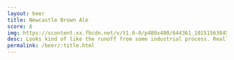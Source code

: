 ```yaml
---
layout: beer
title: Newcastle Brown Ale
score: 6
img: https://scontent.xx.fbcdn.net/v/t1.0-0/p480x480/644361_10151563845228745_821469901_n.jpg?oh=ce9147066a63ec9a96138d241b41beff&oe=586F6FB6
desc: Looks kind of like the runoff from some industrial process. Really makes me wonder what I\'m drinking. Amazingly it doesn\'t taste that bad
permalink: /beer/:title.html
---
```

